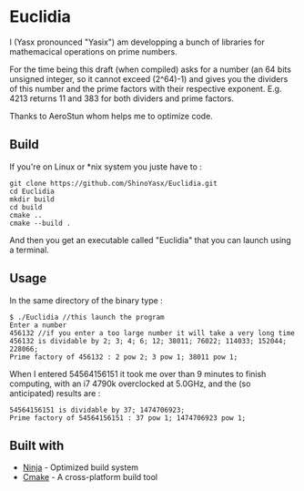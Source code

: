 # Euclidia

I (Yasx pronounced "Yasix") am developping a bunch of libraries for mathemacical operations on prime numbers.

For the time being this draft (when compiled) asks for a number (an 64 bits unsigned integer, so it cannot exceed (2^64)-1) and gives you the dividers of this number and the prime factors with their respective exponent.
E.g. 4213 returns 11 and 383 for both dividers and prime factors.

Thanks to AeroStun whom helps me to optimize code.

## Build

If you're on Linux or \*nix system you juste have to :

```
git clone https://github.com/ShinoYasx/Euclidia.git
cd Euclidia
mkdir build
cd build
cmake ..
cmake --build .
```

And then you get an executable called "Euclidia" that you can launch using a terminal.

## Usage

In the same directory of the binary type :

```
$ ./Euclidia //this launch the program
Enter a number
456132 //if you enter a too large number it will take a very long time
456132 is dividable by 2; 3; 4; 6; 12; 38011; 76022; 114033; 152044; 228066; 
Prime factory of 456132 : 2 pow 2; 3 pow 1; 38011 pow 1;
```

When I entered 54564156151 it took me over than 9 minutes to finish computing, with an i7 4790k overclocked at 5.0GHz, and the (so anticipated) results are :

```
54564156151 is dividable by 37; 1474706923; 
Prime factory of 54564156151 : 37 pow 1; 1474706923 pow 1; 
```

## Built with

* [Ninja](https://ninja-build.org) - Optimized build system
* [Cmake](https://cmake.org) - A cross-platform build tool
